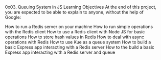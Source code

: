 0x03. Queuing System in JS
Learning Objectives At the end of this project, you are expected to be able to explain to anyone, without the help of Google:

How to run a Redis server on your machine How to run simple operations with the Redis client How to use a Redis client with Node JS for basic operations How to store hash values in Redis How to deal with async operations with Redis How to use Kue as a queue system How to build a basic Express app interacting with a Redis server How to the build a basic Express app interacting with a Redis server and queue
